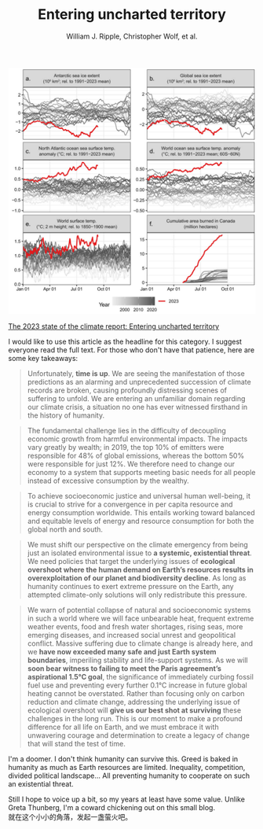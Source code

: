 ﻿---
layout: post
title: Entering uncharted territory
author: William J. Ripple, Christopher Wolf, et al.
category: climate
---

![p1](/assets/2023report/abnormality.PNG)

[The 2023 state of the climate report: Entering uncharted territory](https://academic.oup.com/bioscience/advance-article/doi/10.1093/biosci/biad080/7319571)   
   
I would like to use this article as the headline for this category. I suggest everyone read the full text. For those who don't have that patience, here are some key takeaways:  
   
>Unfortunately, **time is up**. We are seeing the manifestation of those predictions as an alarming and unprecedented succession of climate records are broken, causing profoundly distressing scenes of suffering to unfold. We are entering an unfamiliar domain regarding our climate crisis, a situation no one has ever witnessed firsthand in the history of humanity.
   
>The fundamental challenge lies in the difficulty of decoupling economic growth from harmful environmental impacts. The impacts vary greatly by wealth; in 2019, the top 10% of emitters were responsible for 48% of global emissions, whereas the bottom 50% were responsible for just 12%. We therefore need to change our economy to a system that supports meeting basic needs for all people instead of excessive consumption by the wealthy.  
   
>To achieve socioeconomic justice and universal human well-being, it is crucial to strive for a convergence in per capita resource and energy consumption worldwide. This entails working toward balanced and equitable levels of energy and resource consumption for both the global north and south.   
   
>We must shift our perspective on the climate emergency from being just an isolated environmental issue to **a systemic, existential threat**. We need policies that target the underlying issues of **ecological overshoot where the human demand on Earth’s resources results in overexploitation of our planet and biodiversity decline**. As long as humanity continues to exert extreme pressure on the Earth, any attempted climate-only solutions will only redistribute this pressure.   

>We warn of potential collapse of natural and socioeconomic systems in such a world where we will face unbearable heat, frequent extreme weather events, food and fresh water shortages, rising seas, more emerging diseases, and increased social unrest and geopolitical conflict. Massive suffering due to climate change is already here, and we **have now exceeded many safe and just Earth system boundaries**, imperiling stability and life-support systems. As we will **soon bear witness to failing to meet the Paris agreement’s aspirational 1.5°C goal**, the significance of immediately curbing fossil fuel use and preventing every further 0.1°C increase in future global heating cannot be overstated. Rather than focusing only on carbon reduction and climate change, addressing the underlying issue of ecological overshoot will **give us our best shot at surviving** these challenges in the long run. This is our moment to make a profound difference for all life on Earth, and we must embrace it with unwavering courage and determination to create a legacy of change that will stand the test of time.
   
I'm a doomer. I don't think humanity can survive this. Greed is baked in humanity as much as Earth resources are limited. Inequality, competition, divided political landscape... All preventing humanity to cooperate on such an existential threat.   
   
Still I hope to voice up a bit, so my years at least have some value. Unlike Greta Thunberg, I'm a coward chickening out on this small blog.    
就在这个小小的角落，发起一盏萤火吧。
